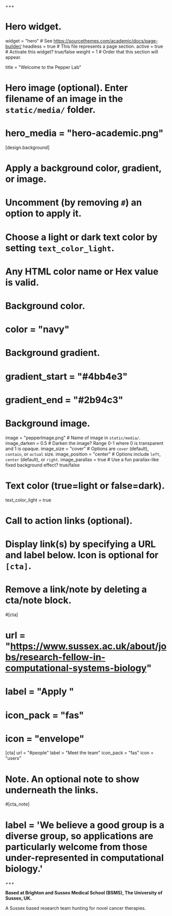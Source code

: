 +++
# Hero widget.
widget = "hero"  # See https://sourcethemes.com/academic/docs/page-builder/
headless = true  # This file represents a page section.
active = true  # Activate this widget? true/false
weight = 1  # Order that this section will appear.

title = "Welcome to the Pepper Lab"

# Hero image (optional). Enter filename of an image in the `static/media/` folder.
# hero_media = "hero-academic.png"

[design.background]
  # Apply a background color, gradient, or image.
  #   Uncomment (by removing `#`) an option to apply it.
  #   Choose a light or dark text color by setting `text_color_light`.
  #   Any HTML color name or Hex value is valid.

  # Background color.
  # color = "navy"
  
  # Background gradient.
  # gradient_start = "#4bb4e3"
  # gradient_end = "#2b94c3"
  
  # Background image.
   image = "pepperImage.png"  # Name of image in `static/media/`.
   image_darken = 0.5  # Darken the image? Range 0-1 where 0 is transparent and 1 is opaque.
   image_size = "cover"  #  Options are `cover` (default), `contain`, or `actual` size.
   image_position = "center"  # Options include `left`, `center` (default), or `right`.
   image_parallax = true  # Use a fun parallax-like fixed background effect? true/false
  
  # Text color (true=light or false=dark).
  text_color_light = true

# Call to action links (optional).
#   Display link(s) by specifying a URL and label below. Icon is optional for `[cta]`.
#   Remove a link/note by deleting a cta/note block.

#[cta]
#  url = "https://www.sussex.ac.uk/about/jobs/research-fellow-in-computational-systems-biology"
#  label = "Apply "
#  icon_pack = "fas"
#  icon = "envelope"
  
[cta]
  url = "#people"
  label = "Meet the team"
  icon_pack = "fas"
  icon = "users"
  
  
# Note. An optional note to show underneath the links.
#[cta_note]
 # label = 'We believe a good group is a diverse group, so applications are particularly welcome from those under-represented in computational biology.'
+++

**Based at Brighton and Sussex Medical School (BSMS), The University of Sussex, UK.**

A Sussex based research team hunting for novel cancer therapies.


